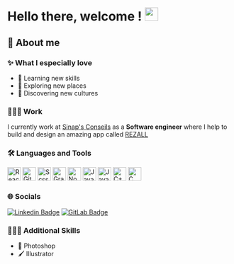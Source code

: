 # Hello there, welcome ! <img src="https://media.giphy.com/media/hvRJCLFzcasrR4ia7z/giphy.gif" width="30" />

## 🤠 About me

### ✨ What I especially love

- 🌱 Learning new skills
- 🧭 Exploring new places
- 🕌 Discovering new cultures

### 👨🏻‍💻 Work

I currently work at [Sinap's Conseils](https://www.sinaps-conseils.com/) as a **Software engineer** where I help to build and design an amazing app called [REZALL](https://www.rezall.io/)

### 🛠️ Languages and Tools

<div>
  <img alt="React"  height="30px" src="https://cdn.jsdelivr.net/gh/devicons/devicon/icons/react/react-original.svg" />
  <img alt="Git"    height="30px" src="https://cdn.jsdelivr.net/gh/devicons/devicon/icons/git/git-plain.svg" />
  <img alt="Scss"   height="30px" src="https://cdn.jsdelivr.net/gh/devicons/devicon/icons/sass/sass-original.svg" />
  <img alt="GraphQL"    height="30px" src="https://cdn.jsdelivr.net/gh/devicons/devicon/icons/graphql/graphql-plain.svg" />
  <img alt="NodeJS"     height="30px" src="https://cdn.jsdelivr.net/gh/devicons/devicon/icons/nodejs/nodejs-original.svg" />
  <img alt="JavaScript" height="30px" src="https://cdn.jsdelivr.net/gh/devicons/devicon/icons/javascript/javascript-plain.svg" />
  <img alt="Java" height="30px" src="https://cdn.jsdelivr.net/gh/devicons/devicon/icons/java/java-original.svg" />
  <img alt="C++"  height="30px" src="https://cdn.jsdelivr.net/gh/devicons/devicon/icons/cplusplus/cplusplus-line.svg" />
  <img alt="C"    height="30px" src="https://cdn.jsdelivr.net/gh/devicons/devicon/icons/c/c-line.svg" />
</div>

### 🌐 Socials

[![Linkedin Badge](https://img.shields.io/badge/Linkedin-blue?style=flat&logo=Linkedin&logoColor=white&link=https://www.linkedin.com/in/alexandre-eliot/)](https://www.linkedin.com/in/alexandre-eliot/) [![GitLab Badge](https://img.shields.io/badge/Gitlab-grey?style=flat&logo=GitLab&link=https://gitlab.com/alexandre-eliot/)](https://gitlab.com/alexandre-eliot/)

### 🧑🏻‍🎨 Additional Skills

- 🎨 Photoshop
- 🖌️ Illustrator
